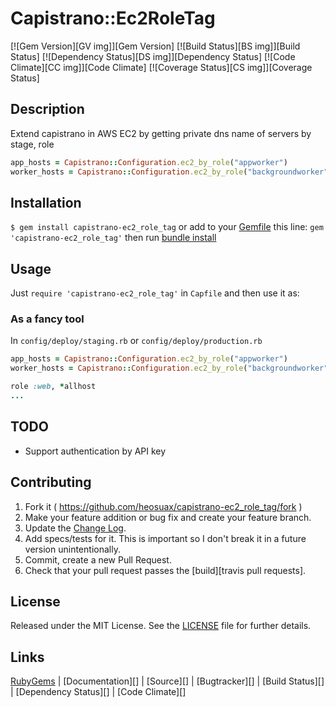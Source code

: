 # Capistrano::Ec2RoleTag

[![Gem Version][GV img]][Gem Version]
[![Build Status][BS img]][Build Status]
[![Dependency Status][DS img]][Dependency Status]
[![Code Climate][CC img]][Code Climate]
[![Coverage Status][CS img]][Coverage Status]

## Description

Extend capistrano in AWS EC2 by getting private dns name of servers by stage, role

```ruby
app_hosts = Capistrano::Configuration.ec2_by_role("appworker")
worker_hosts = Capistrano::Configuration.ec2_by_role("backgroundworker")
```

## Installation

`$ gem install capistrano-ec2_role_tag` or add to your [Gemfile][] this line: `gem 'capistrano-ec2_role_tag'` then run [bundle install][]

## Usage

Just `require 'capistrano-ec2_role_tag'` in `Capfile` and then use it as:

### As a fancy tool

In `config/deploy/staging.rb` or `config/deploy/production.rb`
```ruby
app_hosts = Capistrano::Configuration.ec2_by_role("appworker")
worker_hosts = Capistrano::Configuration.ec2_by_role("backgroundworker")

role :web, *allhost
...
```

## TODO

* Support authentication by API key

## Contributing

1. Fork it ( https://github.com/heosuax/capistrano-ec2_role_tag/fork )
2. Make your feature addition or bug fix and create your feature branch.
3. Update the [Change Log][].
3. Add specs/tests for it. This is important so I don't break it in a future version unintentionally.
4. Commit, create a new Pull Request.
5. Check that your pull request passes the [build][travis pull requests].

## License

Released under the MIT License. See the [LICENSE][] file for further details.

## Links

[RubyGems][] | [Documentation][] | [Source][] | [Bugtracker][] | [Build Status][] | [Dependency Status][] | [Code Climate][]


[bundle install]: http://gembundler.com/v1.3/man/bundle-install.1.html
[Gemfile]: http://gembundler.com/v1.3/gemfile.html
[LICENSE]: LICENSE.md
[Change Log]: CHANGELOG.md

[RubyGems]: https://rubygems.org/gems/capistrano-ec2_role_tag
